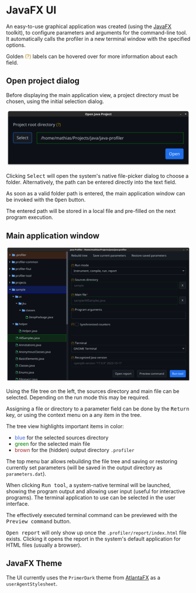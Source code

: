 # JavaFX UI

An easy-to-use graphical application was created (using the [JavaFX](https://openjfx.io/) toolkit), to configure parameters and arguments
for the command-line tool. It automatically calls the profiler in a new terminal window with the specified options.

Golden <span style="color: darkgoldenrod;">(?)</span> labels can be hovered over for more information about each field.

## Open project dialog

Before displaying the main application view, a project directory must be chosen, using the initial selection dialog.

![FxUI project selection dialog](screenshots/fxui-project-selection-dialog.png)

Clicking <kbd>Select</kbd> will open the system's native file-picker dialog to choose a folder.
Alternatively, the path can be entered directly into the text field.

As soon as a valid folder path is entered, the main application window can be invoked with the <kbd>Open</kbd> button.

The entered path will be stored in a local file and pre-filled on the next program execution.

## Main application window

![FxUI main window](screenshots/fxui-main-application-window.png)


Using the file tree on the left, the sources directory and main file can be selected. Depending on the run mode
this may be required.


Assigning a file or directory to a parameter field can be done by the <kbd>Return</kbd> key, or using the context menu
on a any item in the tree.

The tree view highlights important items in color:

- <span style="color: royalblue;">blue</span> for the selected sources directory
- <span style="color: green;">green</span> for the selected main file
- <span style="color: brown;">brown</span> for the (hidden) output directory `.profiler`

The top menu bar allows rebuilding the file tree and saving or restoring currently set parameters (will be saved in the
output directory as `parameters.dat`).

When clicking <kbd>Run tool</kbd>, a system-native terminal will be launched, showing the program output and
allowing user input (useful for interactive programs).
The terminal application to use can be selected in the user interface.

The effectively executed terminal command can be previewed with the <kbd>Preview command</kbd> button.

<kbd>Open report</kbd> will only show up once the `.profiler/report/index.html` file exists.
Clicking it opens the report in the system's default application for HTML files (usually a browser).

## JavaFX Theme

The UI currently uses the `PrimerDark` theme from [AtlantaFX](https://github.com/mkpaz/atlantafx) as a `userAgentStylesheet`.
